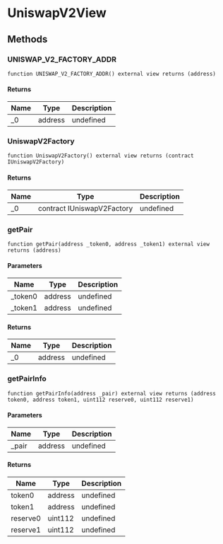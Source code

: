 # UniswapV2View









## Methods

### UNISWAP_V2_FACTORY_ADDR

```solidity
function UNISWAP_V2_FACTORY_ADDR() external view returns (address)
```






#### Returns

| Name | Type | Description |
|---|---|---|
| _0 | address | undefined

### UniswapV2Factory

```solidity
function UniswapV2Factory() external view returns (contract IUniswapV2Factory)
```






#### Returns

| Name | Type | Description |
|---|---|---|
| _0 | contract IUniswapV2Factory | undefined

### getPair

```solidity
function getPair(address _token0, address _token1) external view returns (address)
```





#### Parameters

| Name | Type | Description |
|---|---|---|
| _token0 | address | undefined
| _token1 | address | undefined

#### Returns

| Name | Type | Description |
|---|---|---|
| _0 | address | undefined

### getPairInfo

```solidity
function getPairInfo(address _pair) external view returns (address token0, address token1, uint112 reserve0, uint112 reserve1)
```





#### Parameters

| Name | Type | Description |
|---|---|---|
| _pair | address | undefined

#### Returns

| Name | Type | Description |
|---|---|---|
| token0 | address | undefined
| token1 | address | undefined
| reserve0 | uint112 | undefined
| reserve1 | uint112 | undefined





